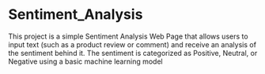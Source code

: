 # Sentiment_Analysis
This project is a simple Sentiment Analysis Web Page that allows users to input text (such as a product review or comment) and receive an analysis of the sentiment behind it. The sentiment is categorized as Positive, Neutral, or Negative using a basic machine learning model
